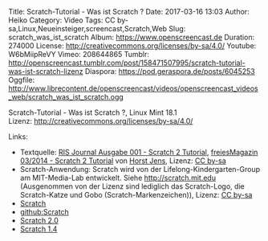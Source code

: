 Title: Scratch-Tutorial - Was ist Scratch ?
Date: 2017-03-16 13:03
Author: Heiko
Category: Video
Tags: CC by-sa,Linux,Neueinsteiger,screencast,Scratch,Web
Slug: scratch_was_ist_scratch
Album: https://www.openscreencast.de
Duration: 274000
License: http://creativecommons.org/licenses/by-sa/4.0/
Youtube: W6bMiipReVY
Vimeo: 208644865
Tumblr: http://openscreencast.tumblr.com/post/158471507995/scratch-tutorial-was-ist-scratch-lizenz
Diaspora: https://pod.geraspora.de/posts/6045253
Oggfile: http://www.librecontent.de/openscreencast/videos/openscreencast_videos_web/scratch_was_ist_scratch.ogg

Scratch-Tutorial - Was ist Scratch ?, Linux Mint 18.1  
Lizenz: <http://creativecommons.org/licenses/by-sa/4.0/>  
  

Links:

  * Textquelle: [RIS Journal Ausgabe 001 - Scratch 2 Tutorial](http://spielend-programmieren.at/de:ris:001), [freiesMagazin 03/2014 - Scratch 2 Tutorial](http://www.freiesmagazin.de/mobil/freiesMagazin-2014-03-bilder.html#fm_14_03_scratch2_tutorial) von [Horst Jens](http://spielend-programmieren.at/), Lizenz: [CC by-sa](http://creativecommons.org/licenses/by-sa/4.0/)
  * Scratch-Anwendung: Scratch wird von der Lifelong-Kindergarten-Group am MIT-Media-Lab entwickelt. Siehe http://scratch.mit.edu (Ausgenommen von der Lizenz sind lediglich das Scratch-Logo, die Scratch-Katze und Gobo (Scratch-Markenzeichen)), Lizenz: [CC by-sa](http://creativecommons.org/licenses/by-sa/2.0/)
  * [Scratch](https://scratch.mit.edu/)
  * [github:Scratch](https://github.com/LLK/scratch-flash)
  * [Scratch 2.0](https://scratch.mit.edu/scratch2download/)
  * [Scratch 1.4](https://scratch.mit.edu/scratch_1.4/)

